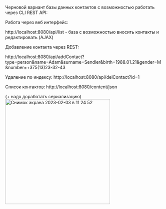 Черновой вариант базы данных контактов с возможностью работать через CLI REST API:

Работа через веб интерфейс:

http://localhost:8080/api/list - база с возможностью вносить контакты и редактировать (AJAX)

Добавление контакта через REST:

http://localhost:8080/api/addContact?type=person&name=Adam&surname=Sendler&birth=1988.01.21&gender=M&number=+375(13)23-32-43

Удаление по индексу:
http://localhost:8080/api/delContact?id=1

Список контактов:
http://localhost:8080/content/json

(+ надо доработать сериализацию)
<img width="335" alt="Снимок экрана 2023-02-03 в 11 24 52" src="https://user-images.githubusercontent.com/98476503/216549345-a3d252d5-0911-4f5f-b936-42abec71c2ea.png">
